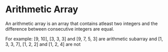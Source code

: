 # Arithmetic Array

An arithmetic array is an array that contains atleast two integers and the difference between consecutive integers are equal.

For example: [9, 10], [3, 3, 3] and [9, 7, 5, 3] are arithmetic subarray and [1, 3, 3, 7], [1, 2, 2] and [1, 2, 4] are not
